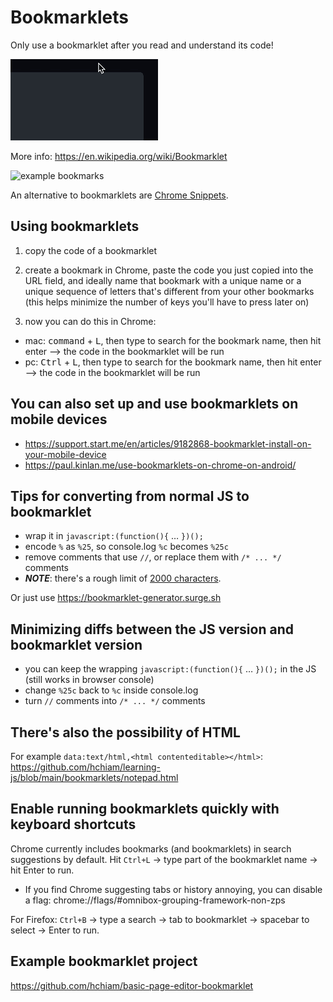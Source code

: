 # Bookmarklets

Only use a bookmarklet after you read and understand its code!

![animation showing how to hover to get the copy-to-clipboard button](copy-code-to-clipboard.gif)

More info: https://en.wikipedia.org/wiki/Bookmarklet

![example bookmarks](ExampleBookmarks.png)

An alternative to bookmarklets are [Chrome Snippets](https://developer.chrome.com/docs/devtools/javascript/snippets/).

## Using bookmarklets

1. copy the code of a bookmarklet

2. create a bookmark in Chrome, paste the code you just copied into the URL field, and ideally name that bookmark with a unique name or a unique sequence of letters that's different from your other bookmarks (this helps minimize the number of keys you'll have to press later on)

3. now you can do this in Chrome:

- mac: <kbd>command</kbd> + <kbd>L</kbd>, then type to search for the bookmark name, then hit enter --> the code in the bookmarklet will be run
- pc: <kbd>Ctrl</kbd> + <kbd>L</kbd>, then type to search for the bookmark name, then hit enter --> the code in the bookmarklet will be run

## You can also set up and use bookmarklets on mobile devices

- https://support.start.me/en/articles/9182868-bookmarklet-install-on-your-mobile-device
- https://paul.kinlan.me/use-bookmarklets-on-chrome-on-android/

## Tips for converting from normal JS to bookmarklet

- wrap it in `javascript:(function(){` … `})();`
- encode `%` as `%25`, so console.log `%c` becomes `%25c`
- remove comments that use `//`, or replace them with `/* ... */` comments
- **_NOTE_**: there's a rough limit of [2000 characters](https://stackoverflow.com/questions/417142/what-is-the-maximum-length-of-a-url-in-different-browsers).

Or just use https://bookmarklet-generator.surge.sh

## Minimizing diffs between the JS version and bookmarklet version

- you can keep the wrapping `javascript:(function(){` … `})();` in the JS (still works in browser console)
- change `%25c` back to `%c` inside console.log
- turn `//` comments into `/* ... */` comments

## There's also the possibility of HTML

For example `data:text/html,<html contenteditable></html>`: https://github.com/hchiam/learning-js/blob/main/bookmarklets/notepad.html

## Enable running bookmarklets quickly with keyboard shortcuts

Chrome currently includes bookmarks (and bookmarklets) in search suggestions by default. Hit `Ctrl+L` -> type part of the bookmarklet name -> hit Enter to run.
- If you find Chrome suggesting tabs or history annoying, you can disable a flag: chrome://flags/#omnibox-grouping-framework-non-zps

For Firefox: `Ctrl+B` -> type a search -> tab to bookmarklet -> spacebar to select -> Enter to run.

## Example bookmarklet project

https://github.com/hchiam/basic-page-editor-bookmarklet
